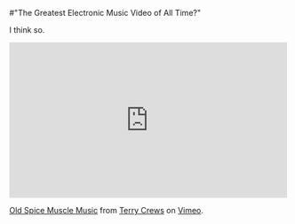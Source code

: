 #"The Greatest Electronic Music Video of All Time?"

I think so.

<iframe src="http://player.vimeo.com/video/47875656" width="500" height="281" frameborder="0" webkitAllowFullScreen mozallowfullscreen allowFullScreen></iframe> <p><a href="http://vimeo.com/47875656">Old Spice Muscle Music</a> from <a href="http://vimeo.com/terrycrews">Terry Crews</a> on <a href="http://vimeo.com">Vimeo</a>.</p>